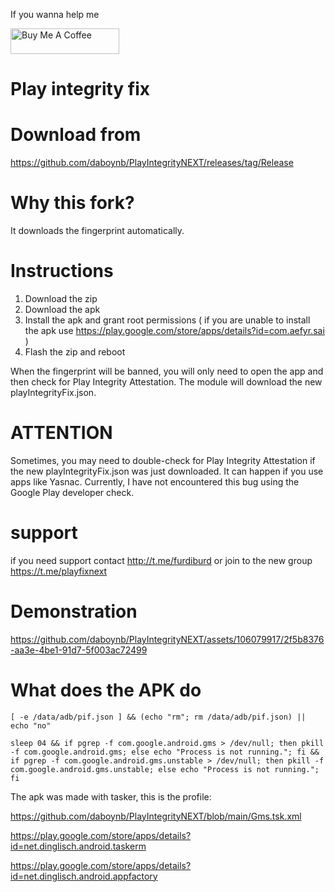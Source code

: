 If you wanna help me

<a href="https://www.buymeacoffee.com/daboynb" target="_blank"><img src="https://cdn.buymeacoffee.com/buttons/default-orange.png" alt="Buy Me A Coffee" height="41" width="174"></a>

# Play integrity fix

# Download from 
https://github.com/daboynb/PlayIntegrityNEXT/releases/tag/Release

# Why this fork?
It downloads the fingerprint automatically.

# Instructions

1) Download the zip
2) Download the apk
3) Install the apk and grant root permissions ( if you are unable to install the apk use 
https://play.google.com/store/apps/details?id=com.aefyr.sai )
4) Flash the zip and reboot

When the fingerprint will be banned, you will only need to open the app and then check for Play Integrity Attestation. The module will download the new playIntegrityFix.json. 

# ATTENTION
Sometimes, you may need to double-check for Play Integrity Attestation if the new playIntegrityFix.json was just downloaded.
It can happen if you use apps like Yasnac. Currently, I have not encountered this bug using the Google Play developer check.


# support
if you need support contact http://t.me/furdiburd or join to the new group https://t.me/playfixnext

# Demonstration
https://github.com/daboynb/PlayIntegrityNEXT/assets/106079917/2f5b8376-aa3e-4be1-91d7-5f003ac72499


# What does the APK do

    [ -e /data/adb/pif.json ] && (echo "rm"; rm /data/adb/pif.json) || echo "no"

    sleep 04 && if pgrep -f com.google.android.gms > /dev/null; then pkill -f com.google.android.gms; else echo "Process is not running."; fi && if pgrep -f com.google.android.gms.unstable > /dev/null; then pkill -f com.google.android.gms.unstable; else echo "Process is not running."; fi

The apk was made with tasker, this is the profile:

https://github.com/daboynb/PlayIntegrityNEXT/blob/main/Gms.tsk.xml

https://play.google.com/store/apps/details?id=net.dinglisch.android.taskerm

https://play.google.com/store/apps/details?id=net.dinglisch.android.appfactory
